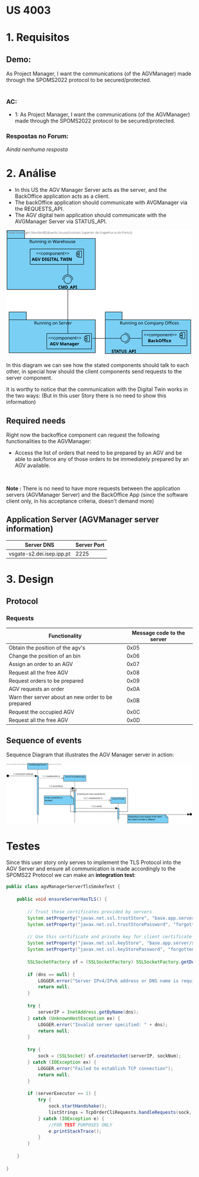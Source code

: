 US 4003
=======================================

# 1. Requisitos

## **Demo:**

As Project Manager, I want the communications (of the AGVManager) made through the SPOMS2022 protocol to be
secured/protected.
<br>
<br>

### **AC:**

* 1: As Project Manager, I want the communications (of the AGVManager) made through the SPOMS2022 protocol to be
  secured/protected.

### **Respostas no Forum:**

*Ainda nenhuma resposta*

# 2. Análise

* In this US the AGV Manager Server acts as the server, and the BackOffice application acts as a client.
* The backOffice application should communicate with AVGManager via the REQUESTS_API.
* The AGV digital twin application should communicate with the AVGManager Server via STATUS_API.

![Components](Components_Manager.svg)

In this diagram we can see how the stated components should talk to each other, in special how should the client
components send requests to the server component.

It is worthy to notice that the communication with the Digital Twin works in the two ways: (But in this user Story there
is no need to show this information)

## Required needs

Right now the backoffice component can request the following functionalities to the AGVManager:

* Access the list of orders that need to be prepared by an AGV and be able to ask/force any of those orders to be
  immediately prepared by an AGV available.

  <br>

**Note :** There is no need to have more requests between the application servers (AGVManager Server) and the BackOffice
App (since the software client only, in his acceptance criteria, doesn't demand more)

## Application Server (AGVManager server information)

| Server DNS                | Server Port |
|---------------------------|-------------|
| vsgate-s2.dei.isep.ipp.pt | 2225        |

# 3. Design

## Protocol

### Requests

| Functionality                                      | Message code to the server |
|----------------------------------------------------|----------------------------|
| Obtain the position of the agv's                   | 0x05                       |
| Change the position of an bin                      | 0x06                       |
| Assign an order to an AGV                          | 0x07                       |
| Request all the free AGV                           | 0x08                       |
| Request orders to be prepared                      | 0x09                       |
| AGV requests an order                              | 0x0A                       |
| Warn ther server about an new order to be prepared | 0x0B                       |
| Request the occupied AGV                           | 0x0C                       |
| Request all the free AGV                           | 0x0D                       |

## Sequence of events

Sequence Diagram that illustrates the AGV Manager server in action:

![Sequence](AGVManagerServer_SD.svg)

# Testes

Since this user story only serves to implement the TLS Protocol into the AGV Server and ensure all communication is made
accordingly to the SPOMS22 Protocol we can make an **integration test**:

````java
public class agvManagerServerTlsSmokeTest {

    public void ensureServerHasTLS() {

        // Trust these certificates provided by servers
        System.setProperty("javax.net.ssl.trustStore", "base.app.server/src/main/java/eapli/base/tcpServer/orderManagement/domain/SSL_ORDER/orderClient1_J.jks");
        System.setProperty("javax.net.ssl.trustStorePassword", "forgotten");

        // Use this certificate and private key for client certificate when requested by the server
        System.setProperty("javax.net.ssl.keyStore", "base.app.server/src/main/java/eapli/base/tcpServer/orderManagement/domain/SSL_ORDER/orderClient1_J.jks");
        System.setProperty("javax.net.ssl.keyStorePassword", "forgotten");

        SSLSocketFactory sf = (SSLSocketFactory) SSLSocketFactory.getDefault();

        if (dns == null) {
            LOGGER.error("Server IPv4/IPv6 address or DNS name is required as argument");
            return null;
        }

        try {
            serverIP = InetAddress.getByName(dns);
        } catch (UnknownHostException ex) {
            LOGGER.error("Invalid server specified: " + dns);
            return null;
        }

        try {
            sock = (SSLSocket) sf.createSocket(serverIP, sockNum);
        } catch (IOException ex) {
            LOGGER.error("Failed to establish TCP connection");
            return null;
        }

        if (serverExecutor == 1) {
            try {
                sock.startHandshake();
                listStrings = TcpOrderCliRequests.handleRequests(sock, request);
            } catch (IOException e) {
                //FOR TEST PURPOSES ONLY
                e.printStackTrace();
            }
        }

    }

}


````